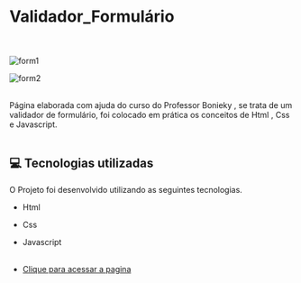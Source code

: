 # Validador_Formulário <br/><br/>

![form1](https://user-images.githubusercontent.com/66651121/133340254-fe1bab00-822c-4ca6-84a4-dc4221a7adf8.png)

![form2](https://user-images.githubusercontent.com/66651121/133340261-afe34a41-147e-4330-9752-cce89a339018.png) <br/><br/>




Página elaborada com ajuda do curso do Professor Bonieky  , se trata de um validador de formulário,  foi colocado em prática os conceitos de Html , Css e Javascript. <br/> <br/>

## 💻 Tecnologias utilizadas

O Projeto foi desenvolvido utilizando as seguintes tecnologias.

- Html
- Css
- Javascript <br/><br/>

- [Clique para acessar a pagina]( https://welton1986.github.io/Validador_Formulario/)

